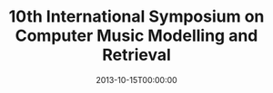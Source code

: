 ---
acronym: CMMR2013
date: '2013-10-15T00:00:00'
ext_url: http://www.cmmr2013.cnrs-mrs.fr
location: Marseille, France
submission_date: '2013-06-15T00:00:00'
title: 10th International Symposium on Computer Music Modelling and Retrieval
---
